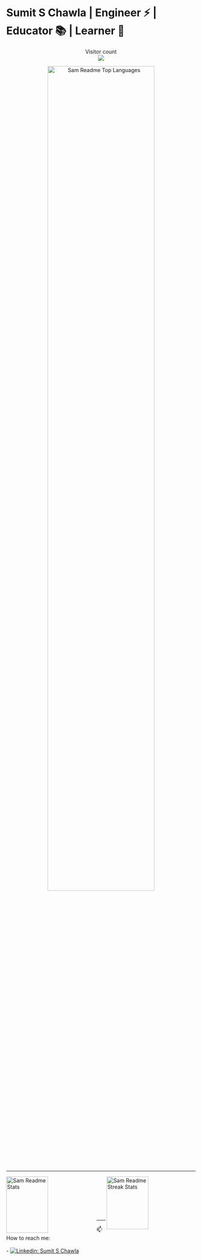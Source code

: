 # Sumit S Chawla | Engineer ⚡ | Educator 📚 | Learner 🌱

<p align="center"> 
  Visitor count<br>
  <img src="https://profile-counter.glitch.me/SamChawla/count.svg" />
</p>

<p align="center"> 
  <img alt="Sam Readme Top Languages" align="center" width="75%" src='https://github-readme-stats.vercel.app/api/top-langs/?username=samchawla&theme=calm&layout=compact'/>
</p>

<hr/>

<p>
  <img alt="Sam Readme Stats" align="left" width="47%" height="150px" src='https://github-readme-stats.vercel.app/api?username=samchawla&show_icons=true&theme=calm'/>
  <img alt="Sam Readme Streak Stats" align="right" width="47%" height="140px" src='https://github-readme-streak-stats.herokuapp.com/?user=SamChawla&theme=calm'/>
</p>

<br><br><br><br><br><br>
<hr/>
<p>
  📫 How to reach me: <br><br>
  - <a href="https://www.linkedin.com/in/sumit-s-chawla/">
    <img alt="Linkedin: Sumit S Chawla" src="https://img.shields.io/badge/-Sumit%20S%20Chawla-blue?style=flat&logo=Linkedin&logoColor=white"/>
  </a>
</p>

<!--
**SamChawla/SamChawla** is a ✨ _special_ ✨ repository because its `README.md` (this file) appears on your GitHub profile.

Here are some ideas to get you started:

- 🔭 I’m currently working on ...
- 🌱 I’m currently learning ...
- 👯 I’m looking to collaborate on ...
- 🤔 I’m looking for help with ...
- 💬 Ask me about ...
- 📫 How to reach me: ...
- 😄 Pronouns: ...
- ⚡ Fun fact: ...
-->
